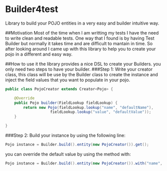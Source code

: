 # Builder4test
Library to build your POJO entities in a very easy and builder intuitive way.

##Motivation
Most of the time when I am writting my tests I have the need to write clean and readable tests. One way that I found is by having Test Builder but normally it takes time and are difficult to mantain in time. So after looking around I came up with this library to help you to create your pojo in a different and easy way.

##How to use it
the library provides a nice DSL to create your Builders. you only need two steps to have your builder.
###Step 1: 
Write your creator class, this class will be use by the Builder class to create the instance and inject the field values that you want to populate in your pojo.

```java
public class PojoCreator extends Creator<Pojo> {

    @Override
    public Pojo builder(FieldLookup fieldLookup) {
        return new Pojo(fieldLookup.lookup("name", "defaultName"),
                    fieldLookup.lookup("value", "defaultValue"));
    }

}
```
###Step 2:
Build your instance by using the following line:

```java
Pojo instance = Builder.build().entity(new PojoCreator()).get();
```
you can override the default value by using the method with:

```java
Pojo instance = Builder.build().entity(new PojoCreator()).with("name", "test1").get();
```
